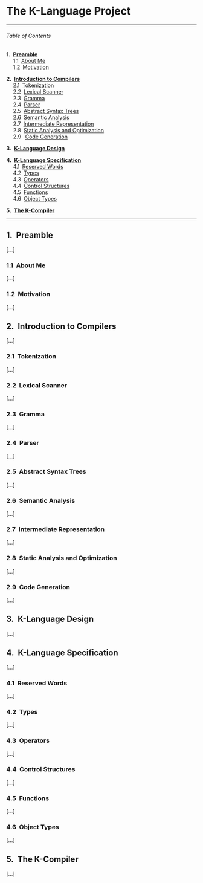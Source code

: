 # The K-Language Project

---
###### Table of Contents

__1.&ensp;[Preamble](#1-preamble)__  
&ensp;&ensp; 1.1&ensp;[About Me](#11-about-me)  
&ensp;&ensp; 1.2&ensp;[Motivation](#12-motivation)  

__2.&ensp;[Introduction to Compilers](#2-introduction-to-compilers)__  
&ensp;&ensp; 2.1&ensp;[Tokenization](#21-tokenization)  
&ensp;&ensp; 2.2&ensp;[Lexical Scanner](#22-lexical-scanner)  
&ensp;&ensp; 2.3&ensp;[Gramma](#23-gramma)  
&ensp;&ensp; 2.4&ensp;[Parser](#24-parser)  
&ensp;&ensp; 2.5&ensp;[Abstract Syntax Trees](#25-abstract-syntax-trees)  
&ensp;&ensp; 2.6&ensp;[Semantic Analysis](#26-semantic-analysis)  
&ensp;&ensp; 2.7&ensp;[Intermediate Representation](#27-intermediate-representation)  
&ensp;&ensp; 2.8&ensp;[Static Analysis and Optimization](#28-static-analysis-and-optimization)  
&ensp;&ensp; 2.9&ensp; [Code Generation](#29-code-generation)  

__3.&ensp;[K-Language Design](#3-k-language-design)__  

__4.&ensp;[K-Language Specification](#4-k-language-specification)__  
&ensp;&ensp; 4.1&ensp;[Reserved Words](#41-reserved-words)  
&ensp;&ensp; 4.2&ensp;[Types](#42-types)  
&ensp;&ensp; 4.3&ensp;[Operators](#43-operators)  
&ensp;&ensp; 4.4&ensp;[Control Structures](#44-control-structures)  
&ensp;&ensp; 4.5&ensp;[Functions](#45-functions)  
&ensp;&ensp; 4.6&ensp;[Object Types](#46-object-types)  

__5.&ensp;[The K-Compiler](#5-the-k-compiler)__

---

## 1.&nbsp; Preamble
[...]

### 1.1&nbsp; About Me
[...]

### 1.2&nbsp; Motivation
[...]


## 2.&nbsp; Introduction to Compilers
[...]

### 2.1&nbsp; Tokenization
[...]

### 2.2&nbsp; Lexical Scanner
[...]

### 2.3&nbsp; Gramma
[...]

### 2.4&nbsp; Parser
[...]

### 2.5&nbsp; Abstract Syntax Trees
[...]

### 2.6&nbsp; Semantic Analysis
[...]

### 2.7&nbsp; Intermediate Representation
[...]

### 2.8&nbsp; Static Analysis and Optimization
[...]

### 2.9&nbsp; Code Generation
[...]


## 3.&nbsp; K-Language Design
[...]

## 4.&nbsp; K-Language Specification
[...]

### 4.1&nbsp; Reserved Words
[...]

### 4.2&nbsp; Types
[...]

### 4.3&nbsp; Operators
[...]

### 4.4&nbsp; Control Structures
[...]

### 4.5&nbsp; Functions
[...]

### 4.6&nbsp; Object Types
[...]


## 5.&nbsp; The K-Compiler
[...]
